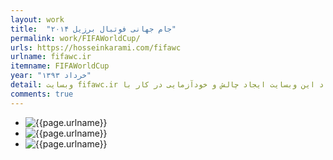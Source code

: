 ```yaml
---
layout: work
title:  "جام جهانی فوتبال برزیل ۲۰۱۴"
permalink: work/FIFAWorldCup/
urls: https://hosseinkarami.com/fifawc
urlname: fifawc.ir
itemname: FIFAWorldCup
year: "خرداد ۱۳۹۳" 
detail: وبسایت fifawc.ir خرداد ماه سال ۱۳۹۳ در چند روز مانده به آغاز مسابقات جام‌جهانی فوتبال ایجاد گردید، هدف از ایجاد این وبسایت ایجاد چالش و خودآزمایی در کار با Jekyll بوده است.
comments: true
---
```



<nav class="workassets">
  <ul>
    <li><img src="{{site.url}}/assets/img/works/fifawc/1.jpg" alt="{{page.urlname}}" /></li>
    <li><img src="{{site.url}}/assets/img/works/fifawc/2.jpg" alt="{{page.urlname}}" /></li>
    <li><img src="{{site.url}}/assets/img/works/fifawc/3.png" alt="{{page.urlname}}" /></li>
  </ul>
</nav>

